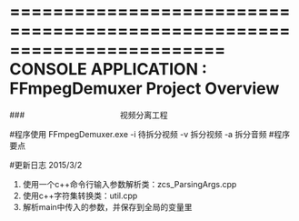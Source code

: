 ========================================================================
    CONSOLE APPLICATION : FFmpegDemuxer Project Overview
========================================================================

###　　　　　　　　　　　　视频分离工程

#程序使用
    FFmpegDemuxer.exe -i 待拆分视频 -v 拆分视频 -a 拆分音频
#程序要点

#更新日志
2015/3/2
1. 使用一个c++命令行输入参数解析类：zcs_ParsingArgs.cpp <br>
2. 使用c++字符集转换类：util.cpp<br>
3. 解析main中传入的参数，并保存到全局的变量里<br>

            
